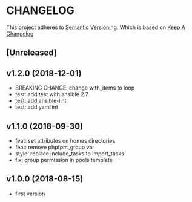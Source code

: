 # CHANGELOG

This project adheres to [Semantic Versioning](http://semver.org/).
Which is based on [Keep A Changelog](http://keepachangelog.com/)

## [Unreleased]

## v1.2.0 (2018-12-01)
- BREAKING CHANGE: change with_items to loop
- test: add test with ansible 2.7
- test: add ansible-lint
- test: add yamllint

## v1.1.0 (2018-09-30)
- feat: set attributes on homes directories
- feat: remove phpfpm_group var
- style: replace include_tasks to import_tasks
- fix: group permission in pools template

## v1.0.0 (2018-08-15)
- first version
